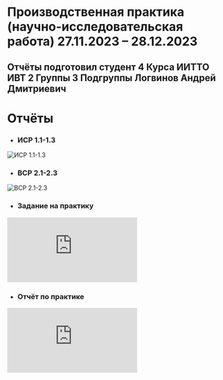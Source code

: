 # 	Производственная практика (научно-исследовательская работа) 27.11.2023 – 28.12.2023
## Отчёты подготовил студент 4 Курса ИИТТО ИВТ 2 Группы 3 Подгруппы Логвинов Андрей Дмитриевич

# **Отчёты**
* ### **ИСР 1.1-1.3** 
![ИСР 1.1-1.3]([https://decodeit.ru/image.php?type=qr&value=https%3A%2F%2Fgit.herzen.spb.ru%2F201910%2Fpraktos_rgpu_2023_vii_sem%2Fblob%2Fmaster%2FISR_1.1-1.3.pdf](https://github.com/logwinow/ivt-2-3-7/blob/main/%D0%98%D0%A1%D0%A0%201.1-1.3.pdf))
* ### **ВСР 2.1-2.3** 
![ВСР 2.1-2.3](https://api.qrcode-monkey.com/tmp/14e641e45a3534b4ca658586ccaa810e.svg?1703737884375)

* ### **Задание на практику** 
![Задание на практику](https://decodeit.ru/image.php?type=qr&value=https%3A%2F%2Fgithub.com%2Flogwinow%2Fivt-2-3-7%2Fblob%2Fmain%2F%25D0%25B7%25D0%25B0%25D0%25B4%25D0%25B0%25D0%25BD%25D0%25B8%25D0%25B5_%25D0%259D%25D0%2598%25D0%25A0.pdf)

* ### **Отчёт по практике** 
![Отчёт о практике](https://decodeit.ru/image.php?type=qr&value=https%3A%2F%2Fgit.herzen.spb.ru%2F201910%2Fpraktos_rgpu_2023_vii_sem%2Fblob%2Fmaster%2F%25D0%259E%25D1%2582%25D1%2587%25D1%2591%25D1%2582_%25D0%25BF%25D0%25BE_%25D0%259F%25D1%2580%25D0%25B0%25D0%25BA%25D1%2582%25D0%25B8%25D0%25BA%25D0%25B5.pdf)
